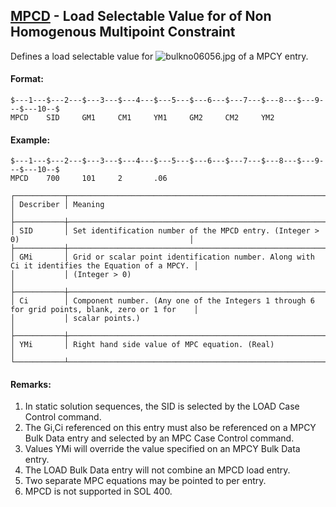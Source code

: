 ## [MPCD](https://nexus.hexagon.com/documentationcenter/bundle/MSC_Nastran_2022.4/page/Nastran_Combined_Book/qrg/bulkno/TOC.MPCD.xhtml) - Load Selectable Value for  of Non Homogenous Multipoint Constraint

Defines a load selectable value for  ![bulkno06056.jpg](https://help-be.hexagonmi.com/bundle/MSC_Nastran_2022.4/page/Nastran_Combined_Book/qrg/bulkno/../../../assets/bulkno06056.jpg?_LANG=enus)  of a MPCY entry.

#### Format:

```nastran
$---1---$---2---$---3---$---4---$---5---$---6---$---7---$---8---$---9---$---10--$
MPCD    SID     GM1     CM1     YM1     GM2     CM2     YM2                     
```

#### Example:

```nastran
$---1---$---2---$---3---$---4---$---5---$---6---$---7---$---8---$---9---$---10--$
MPCD    700     101     2       .06                                             
```

```text
┌───────────┬─────────────────────────────────────────────────────────────────────────────────────────────────┐
│ Describer │ Meaning                                                                                         │
├───────────┼─────────────────────────────────────────────────────────────────────────────────────────────────┤
│ SID       │ Set identification number of the MPCD entry. (Integer > 0)                                      │
├───────────┼─────────────────────────────────────────────────────────────────────────────────────────────────┤
│ GMi       │ Grid or scalar point identification number. Along with Ci it identifies the Equation of a MPCY. │
│           │ (Integer > 0)                                                                                   │
├───────────┼─────────────────────────────────────────────────────────────────────────────────────────────────┤
│ Ci        │ Component number. (Any one of the Integers 1 through 6 for grid points, blank, zero or 1 for    │
│           │ scalar points.)                                                                                 │
├───────────┼─────────────────────────────────────────────────────────────────────────────────────────────────┤
│ YMi       │ Right hand side value of MPC equation. (Real)                                                   │
└───────────┴─────────────────────────────────────────────────────────────────────────────────────────────────┘
```

#### Remarks:

1. In static solution sequences, the SID is selected by the LOAD Case Control command.
2. The Gi,Ci referenced on this entry must also be referenced on a MPCY Bulk Data entry and selected by an MPC Case Control command.
3. Values YMi will override the value specified on an MPCY Bulk Data entry.
4. The LOAD Bulk Data entry will not combine an MPCD load entry.
5. Two separate MPC equations may be pointed to per entry.
6. MPCD is not supported in SOL 400.

